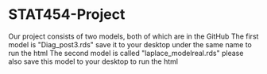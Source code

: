 # STAT454-Project
Our project consists of two models, both of which are in the GitHub
The first model is "Diag_post3.rds" save it to your desktop under the same name to run the html
The second model is called "laplace_modelreal.rds" please also save this model to your desktop to run the html
